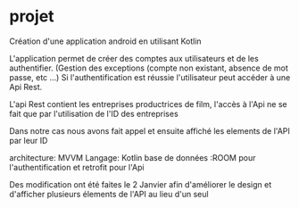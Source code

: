 # projet


Création d'une application android en utilisant Kotlin

L'application permet de créer des comptes aux utilisateurs et de les authentifier.
(Gestion des exceptions  (compte non existant, absence de mot passe, etc …)
Si l'authentification est réussie l'utilisateur peut accéder à une Api Rest.

L'api Rest contient les entreprises productrices de film,  l'accès à  l'Api ne se fait que par l'utilisation de l'ID des entreprises


Dans notre cas nous avons fait appel et ensuite affiché les elements de l'API par leur ID



architecture: MVVM
Langage: Kotlin
base de données :ROOM pour l'authentification et retrofit pour l'Api

Des modification ont été faites le 2 Janvier afin d'améliorer le design et d'afficher plusieurs élements de l'API au lieu d'un seul 


